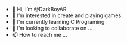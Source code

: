 - 👋 Hi, I’m @DarkBoyAR
- 👀 I’m interested in create and playing games
- 🌱 I’m currently learning C Programing
- 💞️ I’m looking to collaborate on ...
- 📫 How to reach me ...

<!---
DarkBoyAR/DarkBoyAR is a ✨ special ✨ repository because its `README.md` (this file) appears on your GitHub profile.
You can click the Preview link to take a look at your changes.
--->
